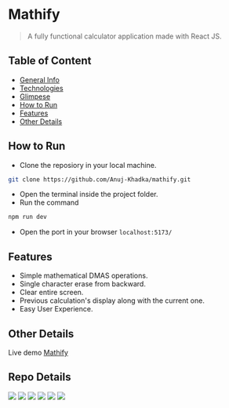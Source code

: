 # Mathify
> A fully functional calculator application made with React JS.

## Table of Content 
- [General Info](#general-info)
- [Technologies](#technologies)
- [Glimpese](#glimpse)
- [How to Run](#how-to-run)
- [Features](#features)
- [Other Details](#other-details)

## How to Run
- Clone the reposiory in your local machine.
```bash
git clone https://github.com/Anuj-Khadka/mathify.git
```
- Open the terminal inside the project folder.
- Run the command
```bash
npm run dev
```
- Open the port in your browser `localhost:5173/` <br/>

## Features
- Simple mathematical DMAS operations.
- Single character erase from backward.
- Clear entire screen.
- Previous calculation's display along with the current one.
- Easy User Experience.

## Other Details
Live demo <a href="https://themathify.netlify.app/">Mathify</a>
## Repo Details
 <p align="left">
    <img src="https://img.shields.io/github/contributors/anuj-khadka/Mathify?style=for-the-badge" />
    <img src="https://img.shields.io/github/commit-activity/t/Anuj-Khadka/Mathify?style=for-the-badge" />
    <img src="https://img.shields.io/github/forks/anuj-khadka/Mathify?style=for-the-badge" />
    <img src="https://img.shields.io/github/issues/anuj-khadka/Mathify?style=for-the-badge" />
    <img src="https://img.shields.io/github/issues-pr-closed/anuj-khadka/Mathify?style=for-the-badge" />
    <img src="https://img.shields.io/github/commit-activity/w/anuj-khadka/Mathify?style=for-the-badge" />                                                                                                               
</p>
